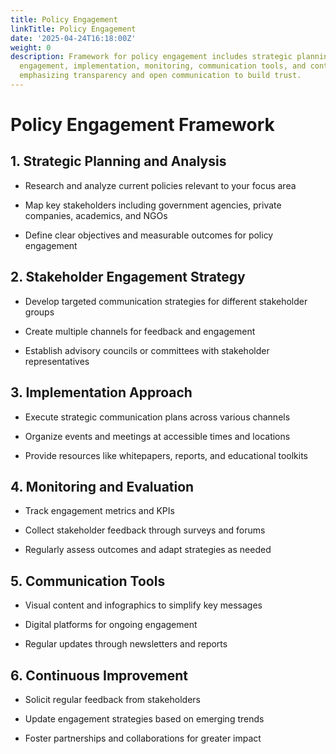 ```yaml
---
title: Policy Engagement
linkTitle: Policy Engagement
date: '2025-04-24T16:18:00Z'
weight: 0
description: Framework for policy engagement includes strategic planning, stakeholder
  engagement, implementation, monitoring, communication tools, and continuous improvement,
  emphasizing transparency and open communication to build trust.
---
```



# Policy Engagement Framework

## 1. Strategic Planning and Analysis

- Research and analyze current policies relevant to your focus area

- Map key stakeholders including government agencies, private companies, academics, and NGOs

- Define clear objectives and measurable outcomes for policy engagement

## 2. Stakeholder Engagement Strategy

- Develop targeted communication strategies for different stakeholder groups

- Create multiple channels for feedback and engagement

- Establish advisory councils or committees with stakeholder representatives

## 3. Implementation Approach

- Execute strategic communication plans across various channels

- Organize events and meetings at accessible times and locations

- Provide resources like whitepapers, reports, and educational toolkits

## 4. Monitoring and Evaluation

- Track engagement metrics and KPIs

- Collect stakeholder feedback through surveys and forums

- Regularly assess outcomes and adapt strategies as needed

## 5. Communication Tools

- Visual content and infographics to simplify key messages

- Digital platforms for ongoing engagement

- Regular updates through newsletters and reports

## 6. Continuous Improvement

- Solicit regular feedback from stakeholders

- Update engagement strategies based on emerging trends

- Foster partnerships and collaborations for greater impact

<!-- Unsupported block type: callout -->